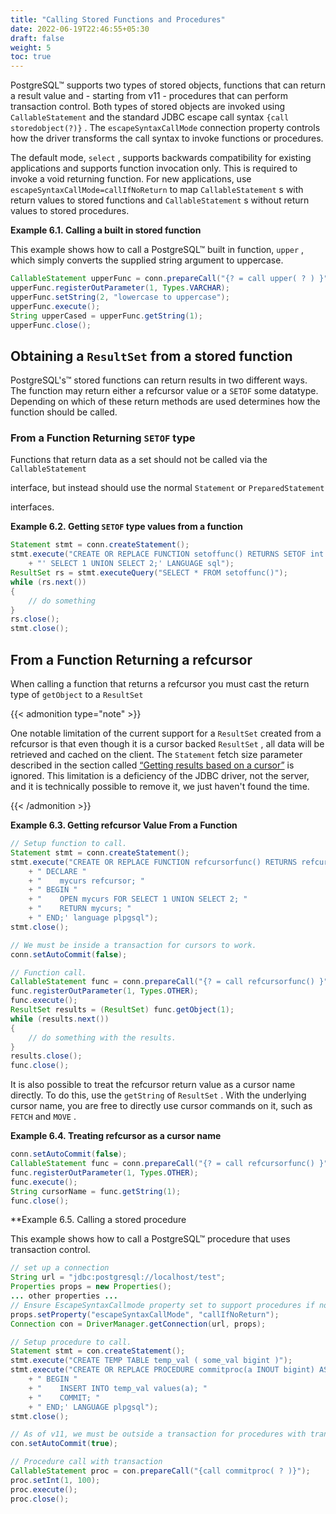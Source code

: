 ```yaml
---
title: "Calling Stored Functions and Procedures"
date: 2022-06-19T22:46:55+05:30
draft: false
weight: 5
toc: true
---
```


PostgreSQL™ supports two types of stored objects, functions that can return a
result value and - starting from v11 - procedures that can perform transaction
control. Both types of stored objects are invoked using `CallableStatement` and
the standard JDBC escape call syntax `{call storedobject(?)}` . The
`escapeSyntaxCallMode` connection property controls how the driver transforms the
call syntax to invoke functions or procedures.

The default mode, `select` , supports backwards compatibility for existing
applications and supports function invocation only. This is required to invoke
a void returning function. For new applications, use
`escapeSyntaxCallMode=callIfNoReturn` to map `CallableStatement` s with return
values to stored functions and `CallableStatement` s without return values to
stored procedures.

**Example 6.1. Calling a built in stored function**

This example shows how to call a PostgreSQL™ built in function, `upper` , which
simply converts the supplied string argument to uppercase.

```java
CallableStatement upperFunc = conn.prepareCall("{? = call upper( ? ) }");
upperFunc.registerOutParameter(1, Types.VARCHAR);
upperFunc.setString(2, "lowercase to uppercase");
upperFunc.execute();
String upperCased = upperFunc.getString(1);
upperFunc.close();
```

## Obtaining a `ResultSet` from a stored function

PostgreSQL's™ stored functions can return results in two different ways. The
function may return either a refcursor value or a `SETOF` some datatype.  Depending
on which of these return methods are used determines how the function should be
called.

### From a Function Returning `SETOF` type

Functions that return data as a set should not be called via the `CallableStatement`

interface, but instead should use the normal `Statement` or `PreparedStatement`

interfaces.

**Example 6.2. Getting `SETOF` type values from a function**

```java
Statement stmt = conn.createStatement();
stmt.execute("CREATE OR REPLACE FUNCTION setoffunc() RETURNS SETOF int AS "
    + "' SELECT 1 UNION SELECT 2;' LANGUAGE sql");
ResultSet rs = stmt.executeQuery("SELECT * FROM setoffunc()");
while (rs.next())
{
    // do something
}
rs.close();
stmt.close();
```

## From a Function Returning a refcursor

When calling a function that returns a refcursor you must cast the return type of
`getObject` to a `ResultSet`

{{< admonition type="note" >}}

One notable limitation of the current support for a `ResultSet` created from
a refcursor is that even though it is a cursor backed `ResultSet` , all data will
be retrieved and cached on the client. The `Statement` fetch size parameter
described in the section called [“Getting results based on a cursor”](query.html#query-with-cursor)
is ignored. This limitation is a deficiency of the JDBC driver, not the server,
and it is technically possible to remove it, we just haven't found the time.

{{< /admonition >}}

**Example 6.3. Getting refcursor Value From a Function**

```java
// Setup function to call.
Statement stmt = conn.createStatement();
stmt.execute("CREATE OR REPLACE FUNCTION refcursorfunc() RETURNS refcursor AS '"
    + " DECLARE "
    + "    mycurs refcursor; "
    + " BEGIN "
    + "    OPEN mycurs FOR SELECT 1 UNION SELECT 2; "
    + "    RETURN mycurs; "
    + " END;' language plpgsql");
stmt.close();

// We must be inside a transaction for cursors to work.
conn.setAutoCommit(false);

// Function call.
CallableStatement func = conn.prepareCall("{? = call refcursorfunc() }");
func.registerOutParameter(1, Types.OTHER);
func.execute();
ResultSet results = (ResultSet) func.getObject(1);
while (results.next())
{
    // do something with the results.
}
results.close();
func.close();
```

It is also possible to treat the refcursor return value as a cursor name directly.
To do this, use the `getString` of `ResultSet` . With the underlying cursor name,
you are free to directly use cursor commands on it, such as `FETCH` and `MOVE` .

**Example 6.4. Treating refcursor as a cursor name**

```java
conn.setAutoCommit(false);
CallableStatement func = conn.prepareCall("{? = call refcursorfunc() }");
func.registerOutParameter(1, Types.OTHER);
func.execute();
String cursorName = func.getString(1);
func.close();
```

**Example 6.5. Calling a stored procedure

This example shows how to call a PostgreSQL™ procedure that uses transaction control.

```java
// set up a connection
String url = "jdbc:postgresql://localhost/test";
Properties props = new Properties();
... other properties ...
// Ensure EscapeSyntaxCallmode property set to support procedures if no return value
props.setProperty("escapeSyntaxCallMode", "callIfNoReturn");
Connection con = DriverManager.getConnection(url, props);

// Setup procedure to call.
Statement stmt = con.createStatement();
stmt.execute("CREATE TEMP TABLE temp_val ( some_val bigint )");
stmt.execute("CREATE OR REPLACE PROCEDURE commitproc(a INOUT bigint) AS '"
    + " BEGIN "
    + "    INSERT INTO temp_val values(a); "
    + "    COMMIT; "
    + " END;' LANGUAGE plpgsql");
stmt.close();

// As of v11, we must be outside a transaction for procedures with transactions to work.
con.setAutoCommit(true);

// Procedure call with transaction
CallableStatement proc = con.prepareCall("{call commitproc( ? )}");
proc.setInt(1, 100);
proc.execute();
proc.close();
```
